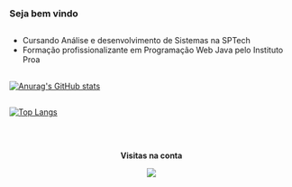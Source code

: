 ### Seja bem vindo

##
- Cursando Análise e desenvolvimento de Sistemas na SPTech
- Formação profissionalizante em Programação Web Java pelo Instituto Proa
##
[![Anurag's GitHub stats](https://github-readme-stats.vercel.app/api?username=v-leonel&show_icons=true&theme=radical)](https://github.com/v-leonel/github-readme-stats)
##
[![Top Langs](https://github-readme-stats.vercel.app/api/top-langs/?username=v-leonel&layout=compact&theme=radical&show_icons=true&langs_count=10)](https://github.com/v-leonel/github-readme-stats)
##
<div align="center">
<br><p align="centre"><b>Visitas na conta</b></p>  
<p align="center"><img align="center" src="https://profile-counter.glitch.me/{v-leonel}/count.svg" /></p> 
<br></div>
